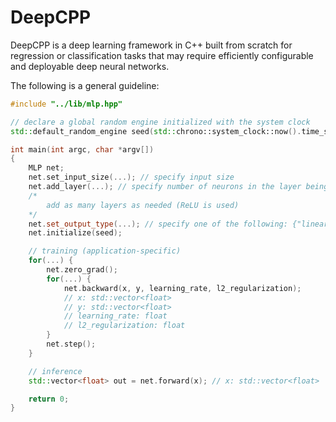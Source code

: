 # DeepCPP

DeepCPP is a deep learning framework in C++ built from scratch for regression or classification tasks that may require efficiently configurable and deployable deep neural networks.

The following is a general guideline:

```cpp
#include "../lib/mlp.hpp"

// declare a global random engine initialized with the system clock
std::default_random_engine seed(std::chrono::system_clock::now().time_since_epoch().count());

int main(int argc, char *argv[])
{
    MLP net;
    net.set_input_size(...); // specify input size
    net.add_layer(...); // specify number of neurons in the layer being added
    /*
        add as many layers as needed (ReLU is used)
    */
    net.set_output_type(...); // specify one of the following: {"linear", "softmax", "sigmoid"}
    net.initialize(seed);

    // training (application-specific)
    for(...) {
        net.zero_grad();
        for(...) {
            net.backward(x, y, learning_rate, l2_regularization);
            // x: std::vector<float>
            // y: std::vector<float>
            // learning_rate: float
            // l2_regularization: float
        }
        net.step();
    }

    // inference
    std::vector<float> out = net.forward(x); // x: std::vector<float>

    return 0;
}
```